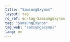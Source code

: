 ```yaml
---
title: "SamsungExynos"
layout: tag
ro_ref: en-tag-SamsungExynos
tag: "SamsungExynos"
tag_web: "samsungexynos"
lang: en
---
```

